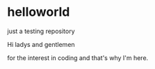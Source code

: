 # helloworld
just a testing repository

Hi ladys and gentlemen

   for the interest in coding and that's why I'm here.
